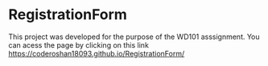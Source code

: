 # RegistrationForm
This project was developed for the purpose of the WD101 asssignment.
 You can acess the page by clicking on this link https://coderoshan18093.github.io/RegistrationForm/
